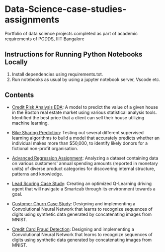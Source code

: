 # Data-Science-case-studies-assignments
Portfolio of data science projects completed as part of academic requirements of PGDDS, IIIT Bangalore


## Instructions for Running Python Notebooks Locally
1. Install dependencies using requirements.txt.
2. Run notebooks as usual by using a jupyter notebook server, Vscode etc.

## Contents

- [Credit Risk Analysis EDA](https://github.com/sajal2692/data-science-portfolio/blob/master/boston_housing/boston_housing.ipynb): A model to predict the value of a given house in the Boston real estate market using various statistical analysis tools. Identified the best price that a client can sell their house utilizing machine learning.

- [Bike Sharing Prediction](https://github.com/sajal2692/data-science-portfolio/blob/master/finding_donors/finding_donors.ipynb): Testing out several different supervised learning algorithms to build a model that accurately predicts whether an individual makes more than $50,000, to identify likely donors for a fictional non-profit organisation.


- [Advanced Regression Assignment](https://github.com/sajal2692/data-science-portfolio/blob/master/customer_segments/customer_segments.ipynb): Analyzing a dataset containing data on various customers' annual spending amounts (reported in monetary units) of diverse product categories for discovering internal structure, patterns and knowledge.


- [Lead Scoring Case Study](https://github.com/sajal2692/Training-a-Smartcab-to-Drive): Creating an optimized Q-Learning driving agent that will navigate a Smartcab through its environment towards a goal.


- [Customer Churn Case Study](https://github.com/sajal2692/data-science-portfolio/blob/master/digit_recognition-mnist-sequence.ipynb):  Designing and implementing a Convolutional Neural Network that learns to recognize sequences of digits using synthetic data generated by concatenating images from MNIST.

- [Credit Card Fraud Detection](https://github.com/sajal2692/data-science-portfolio/blob/master/digit_recognition-mnist-sequence.ipynb):  Designing and implementing a Convolutional Neural Network that learns to recognize sequences of digits using synthetic data generated by concatenating images from MNIST.
